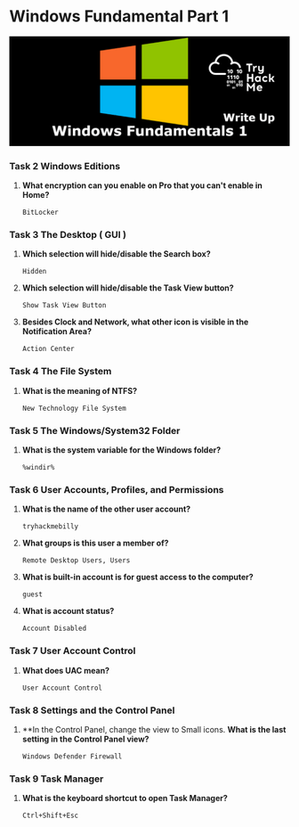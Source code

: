 # Windows Fundamental Part 1


<p align="center">
  <img title="windows" src='windows-fundamentals-1.png'/>
</p>

### Task 2 Windows Editions
1. **What encryption can you enable on Pro that you can't enable in Home?**
    ```
    BitLocker
    ```

### Task 3 The Desktop ( GUI )
1. **Which selection will hide/disable the Search box?**
    ```
    Hidden
    ```

2. **Which selection will hide/disable the Task View button?**
    ```
    Show Task View Button
    ```

3. **Besides Clock and Network, what other icon is visible in the Notification Area?**
    ```
    Action Center
    ```

### Task 4 The File System
1. **What is the meaning of NTFS?**
    ```
    New Technology File System
    ```

### Task 5 The Windows/System32 Folder
1. **What is the system variable for the Windows folder?**
    ```
    %windir%
    ```

### Task 6 User Accounts, Profiles, and Permissions
1. **What is the name of the other user account?**
    ```
    tryhackmebilly
    ```

2. **What groups is this user a member of?**
    ```
    Remote Desktop Users, Users
    ```

3. **What is built-in account is for guest access to the computer?**
    ```
    guest
    ```

4. **What is account status?**
    ```
    Account Disabled
    ```

### Task 7 User Account Control
1. **What does UAC mean?**
    ```
    User Account Control
    ```

### Task 8 Settings and the Control Panel
1. **In the Control Panel, change the view to Small icons. **What is the last setting in the Control Panel view?**
    ```
    Windows Defender Firewall
    ```

### Task 9 Task Manager
1. **What is the keyboard shortcut to open Task Manager?**
    ```
    Ctrl+Shift+Esc
    ```
